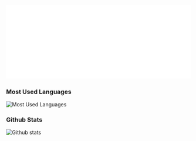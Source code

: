 <p align="center">
  <a href="https://github.com/nell-shark?tab=repositories">
    <img src="./assets/logo.svg" alt="logo.svg" />
  </a>
</p>


### Most Used Languages

![Most Used Languages](https://github-readme-stats.vercel.app/api/top-langs/?username=nell-shark&layout=compact&show_icons=true&card_width=500)

### Github Stats

![Github stats](https://github-readme-stats.vercel.app/api?username=nell-shark&show_icons=true&rank_icon=github&card_width=500&hide_title=true)

